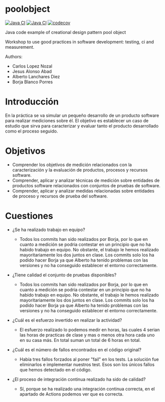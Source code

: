 poolobject
==========

[![Java CI](https://github.com/bbp1002/poolobject/actions/workflows/ci_jdk11_build.yml/badge.svg)](https://github.com/bbp1002/poolobject/actions/workflows/ci_jdk11_build.yml) 
[![Java CI](https://github.com/bbp1002/poolobject/actions/workflows/ci_jdk1.8_build_test.yml/badge.svg)](https://github.com/bbp1002/poolobject/actions/workflows/ci_jdk1.8_build_test.yml) 
[![codecov](https://codecov.io/gh/bbp1002/poolobject/graph/badge.svg?token=2JtAA0NIfu)](https://codecov.io/gh/bbp1002/poolobject)

Java code example of creational design pattern pool object

Workshop to use good practices in software development: testing, ci and measurement.

Authors:

- Carlos Lopez Nozal
- Jesus Alonso Abad
- Alberto Lanchares Diez
- Borja Blanco Porres

  
Introducción
============
En la práctica se va simular un pequeño desarrollo de un producto software para realizar mediciones sobre él. 
El objetivo es establecer un caso de estudio que sirva para caracterizar y evaluar tanto el producto desarrollado como el proceso seguido.

Objetivos
=========
- Comprender los objetivos de medición relacionados con la caracterización y la evaluación de
productos, procesos y recursos software.
- Comprender, aplicar y analizar técnicas de medición sobre entidades de productos software
relacionados con conjuntos de pruebas de software.
- Comprender, aplicar y analizar medidas relacionadas sobre entidades de proceso y recursos de
prueba del software.

Cuestiones
==========
+ ¿Se ha realizado trabajo en equipo?
  - Todos los commits han sido realizados por Borja, por lo que en cuanto a medición 
se podria contestar en un principio que no ha habido trabajo en equipo. 
No obstante, el trabajo le hemos realizado mayoritariamente los dos juntos en clase. 
Los commits solo los ha podido hacer Borja ya que Alberto ha tenido problemas con las 
versiones y no ha conseguido establecer el entorno correctamente.


+ ¿Tiene calidad el conjunto de pruebas disponibles?
  - Todos los commits han sido realizados por Borja, por lo que en cuanto a medición 
se podria contestar en un principio que no ha habido trabajo en equipo. 
No obstante, el trabajo le hemos realizado mayoritariamente los dos juntos en clase. 
Los commits solo los ha podido hacer Borja ya que Alberto ha tenido problemas con las 
versiones y no ha conseguido establecer el entorno correctamente.



+ ¿Cuál es el esfuerzo invertido en realizar la actividad?
  - El esfuerzo realizado lo podemos medir en horas, las cuales 4 serian las horas de practicas de clase 
y mas o menos otra hora cada uno en su casa más. En total suman un total de 6 horas en total.


+ ¿Cuál es el número de fallos encontrados en el código original?
  - Había tres fallos forzados al poner "fail" en los tests. La solución fue eliminarlos e implementar nuestros test. Esos son los únicos fallos que hemos detectado en el código.

+ ¿El proceso de integración continua realizado ha sido de calidad?
  - Sí, porque se ha realizado una integración continua correcta, en el apartado de Actions podemos ver que es correcta. 

